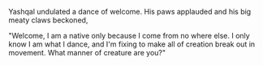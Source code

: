 Yashqal undulated a dance of welcome. His paws applauded and his big meaty claws beckoned,

"Welcome, I am a native only because I come from no where else. I only know I am what I dance, and I'm fixing to make all of creation break out in movement. What manner of creature are you?"